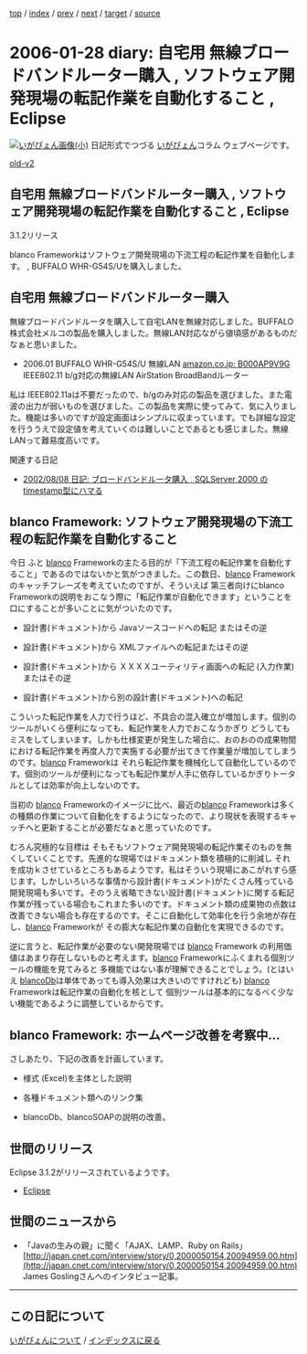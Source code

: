 [top](https://igapyon.github.io/diary/) 
 / [index](https://igapyon.github.io/diary/2006/index.html) 
 / [prev](https://igapyon.github.io/diary/2006/ig060129.html) 
 / [next](https://igapyon.github.io/diary/2006/ig060127.html) 
 / [target](https://igapyon.github.io/diary/2006/ig060128.html) 
 / [source](https://github.com/igapyon/diary/blob/gh-pages/2006/ig060128.html.src.md) 

2006-01-28 diary: 自宅用 無線ブロードバンドルーター購入 , ソフトウェア開発現場の転記作業を自動化すること , Eclipse
=====================================================================================================
[![いがぴょん画像(小)](https://igapyon.github.io/diary/images/iga200306s.jpg "いがぴょん")](https://igapyon.github.io/diary/memo/memoigapyon.html) 日記形式でつづる [いがぴょん](https://igapyon.github.io/diary/memo/memoigapyon.html)コラム ウェブページです。

[old-v2](ig060128-orig.html)

## 自宅用 無線ブロードバンドルーター購入 , ソフトウェア開発現場の転記作業を自動化すること , Eclipse
3.1.2リリース

blanco Frameworkはソフトウェア開発現場の下流工程の転記作業を自動化します。 , BUFFALO WHR-G54S/Uを購入しました。


## 自宅用 無線ブロードバンドルーター購入

無線ブロードバンドルータを購入して自宅LANを無線対応しました。BUFFALO 株式会社メルコの製品を購入しました。無線LAN対応ながら値頃感があるものだなぁと思いました。

* 2006.01 BUFFALO WHR-G54S/U 無線LAN
  [amazon.co.jp: B000AP9V9G](http://www.amazon.co.jp/exec/obidos/ASIN/B000AP9V9G/igapyondiary-22)
  IEEE802.11 b/g対応の無線LAN AirStation BroadBandルーター

私は IEEE802.11aは不要だったので、b/gのみ対応の製品を選びました。また電波の出力が弱いものを選びました。この製品を実際に使ってみて、気に入りました。機能は多いのですが設定画面はシンプルに収まっています。でも詳細な設定を行ううえで設定値を考えていくのは難しいことであるとも感じました。無線LANって難易度高いです。

関連する日記

* [2002/08/08 日記: ブロードバンドルータ購入 , SQLServer 2000 の timestamp型にハマる](../2002/ig020808.html)

## blanco Framework: ソフトウェア開発現場の下流工程の転記作業を自動化すること

今日 ふと [blanco](http://www.igapyon.jp/blanco/blanco.ja.html) Frameworkの主たる目的が「下流工程の転記作業を自動化すること」であるのではないかと気がつきました。この数日、[blanco](http://www.igapyon.jp/blanco/blanco.ja.html)
Frameworkのキャッチフレーズを考えていたのですが、そういえば 第三者向けにblanco Frameworkの説明をおこなう際に「転記作業が自動化できます」ということを口にすることが多いことに気がついたのです。

* 設計書(ドキュメント)から Javaソースコードへの転記
  またはその逆
  
* 設計書(ドキュメント)から XMLファイルへの転記またはその逆
  
* 設計書(ドキュメント)から ＸＸＸＸユーティリティ画面への転記 (入力作業)またはその逆
  
* 設計書(ドキュメント)から別の設計書(ドキュメント)への転記

こういった転記作業を人力で行うほど、不具合の混入確立が増加します。個別のツールがいくら便利になっても、転記作業を人力でおこなうかぎり どうしてもミスをしてしまいます。しかも仕様変更が発生した場合に、おのおのの成果物間における転記作業を再度人力で実施する必要が出てきて作業量が増加してしまうのです。[blanco](http://www.igapyon.jp/blanco/blanco.ja.html)
Frameworkは それら転記作業を機械化して自動化しているのです。個別のツールが便利になっても転記作業が人手に依存しているかぎりトータルとしては効率が向上しないのです。

当初の [blanco](http://www.igapyon.jp/blanco/blanco.ja.html) Frameworkのイメージに比べ、最近の[blanco](http://www.igapyon.jp/blanco/blanco.ja.html) Frameworkは多くの種類の作業について自動化をするようになったので、より現状を表現するキャッチへと更新することが必要だなぁと思っていたのです。

むろん究極的な目標は そもそもソフトウェア開発現場の転記作業そのものを無くしていくことです。先進的な現場ではドキュメント類を積極的に削減し それを成功ｋさせているところもあるようです。私はそういう現場にあこがれすら感じます。しかしいろいろな事情から設計書(ドキュメント)がたくさん残っている開発現場も多いです。そのうえ省略できない設計書(ドキュメント)に関する転記作業が残っている場合もこれまた多いのです。ドキュメント類の成果物の点数は改善できない場合も存在するのです。そこに自動化して効率化を行う余地が存在し、[blanco](http://www.igapyon.jp/blanco/blanco.ja.html)
Frameworkが その膨大な転記作業の自動化を実現できるのです。

逆に言うと、転記作業が必要のない開発現場では [blanco](http://www.igapyon.jp/blanco/blanco.ja.html) Framework の利用価値はあまり存在しないものと考えます。[blanco](http://www.igapyon.jp/blanco/blanco.ja.html)
Frameworkにふくまれる個別ツールの機能を見てみると 多機能ではない事が理解できることでしょう。(とはいえ [blancoDb](http://www.igapyon.jp/blanco/blancodb.html)は単体であっても導入効果は大きいのですけれども) [blanco](http://www.igapyon.jp/blanco/blanco.ja.html)
Frameworkは転記作業の自動化を核として 個別ツールは基本的になるべく少ない機能であるように調整しているからです。

## blanco Framework: ホームページ改善を考察中…

さしあたり、下記の改善を計画しています。

* 様式 (Excel)を主体とした説明
  
* 各種ドキュメント類へのリンク集
  
* blancoDb、blancoSOAPの説明の改善。

## 世間のリリース

Eclipse 3.1.2がリリースされているようです。

* [Eclipse](http://www.igapyon.jp/igapyon/diary/keyword/eclipse.html)

## 世間のニュースから

* 「Javaの生みの親」に聞く「AJAX、LAMP、Ruby on Rails」
  [http://japan.cnet.com/interview/story/0,2000050154,20094959,00.htm](http://japan.cnet.com/interview/story/0,2000050154,20094959,00.htm)
  James Goslingさんへのインタビュー記事。

----------------------------------------------------------------------------------------------------

## この日記について
[いがぴょんについて](https://igapyon.github.io/diary/memo/memoigapyon.html) / [インデックスに戻る](https://igapyon.github.io/diary/idxall.html)
